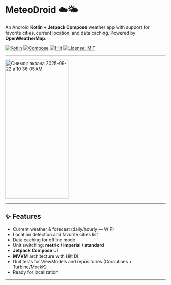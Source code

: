 # MeteoDroid ☁️🌤️

An Android **Kotlin + Jetpack Compose** weather app with support for favorite cities, current location, and data caching. Powered by **OpenWeatherMap**.

[![Kotlin](https://img.shields.io/badge/Kotlin-2.x-blueviolet.svg)](https://kotlinlang.org/)
[![Compose](https://img.shields.io/badge/Jetpack%20Compose-stable-00C853.svg)](https://developer.android.com/jetpack/compose)
[![Hilt](https://img.shields.io/badge/Hilt-DI-2962FF)](https://dagger.dev/hilt/)
[![License: MIT](https://img.shields.io/badge/License-MIT-green.svg)](#license)

---

<img width="198" height="437" alt="Снимок экрана 2025-09-22 в 10 36 05 AM" src="https://github.com/user-attachments/assets/a9f4770f-d3b0-44c4-add6-dae6ae8296ec" />


---

## ✨ Features

- Current weather & forecast (daily/hourly — WIP)
- Location detection and favorite cities list
- Data caching for offline mode
- Unit switching: **metric / imperial / standard**
- **Jetpack Compose** UI
- **MVVM** architecture with Hilt DI
- Unit tests for ViewModels and repositories (Coroutines + Turbine/MockK)
- Ready for localization

---


